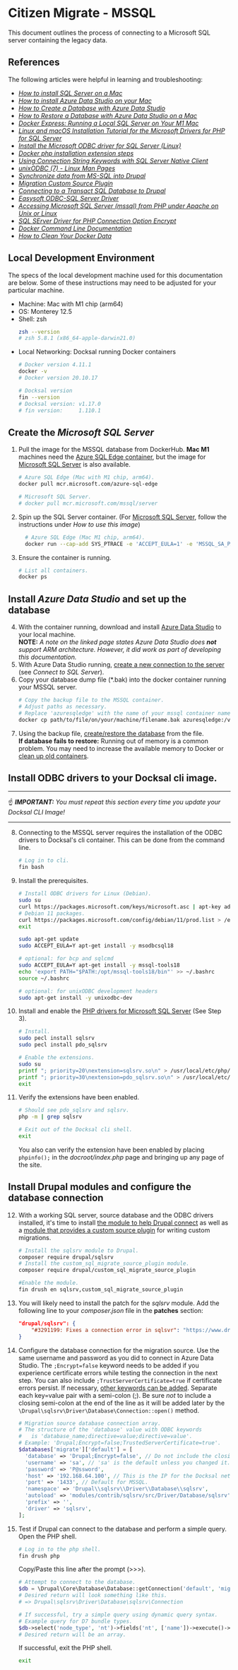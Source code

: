 [comment]: <> (Author: David Kirkwood)

# Citizen Migrate - MSSQL
This document outlines the process of connecting to a Microsoft SQL server containing the legacy data.
## References
The following articles were helpful in learning and troubleshooting:
- _[How to install SQL Server on a Mac](https://database.guide/how-to-install-sql-server-on-a-mac/)_
- _[How to install Azure Data Studio on your Mac](https://database.guide/how-to-install-azure-data-studio-on-a-mac/)_
- _[How to Create a Database with Azure Data Studio](https://database.guide/how-to-install-azure-data-studio-on-a-mac/)_
- _[How to Restore a Database with Azure Data Studio on a Mac](https://database.guide/how-to-restore-a-sql-server-database-on-a-mac-using-azure-data-studio/)_
- _[Docker Express: Running a Local SQL Server on Your M1 Mac](https://medium.com/geekculture/docker-express-running-a-local-sql-server-on-your-m1-mac-8bbc22c49dc9)_
- _[Linux and macOS Installation Tutorial for the Microsoft Drivers for PHP for SQL Server](https://docs.microsoft.com/en-us/sql/connect/php/installation-tutorial-linux-mac?view=sql-server-ver16)_
- _[Install the Microsoft ODBC driver for SQL Server (Linux)](https://docs.microsoft.com/en-us/sql/connect/odbc/linux-mac/installing-the-microsoft-odbc-driver-for-sql-server?view=sql-server-ver15)_
- _[Docker php installation extension steps](https://programmer.group/docker-php-installation-extension-steps.html)_
- _[Using Connection String Keywords with SQL Server Native Client](https://docs.microsoft.com/en-us/sql/relational-databases/native-client/applications/using-connection-string-keywords-with-sql-server-native-client?view=sql-server-ver16)_
- _[unixODBC (7) - Linux Man Pages](https://www.systutorials.com/docs/linux/man/7-unixODBC/)_
- _[Synchronize data from MS-SQL into Drupal](https://www.lakedrops.com/en/blog/synchronize-data-ms-sql-drupal)_
- _[Migration Custom Source Plugin](https://redfinsolutions.com/blog/migration-custom-source-plugin)_
- _[Connecting to a Transact SQL Database to Drupal](https://redfinsolutions.com/blog/connecting-transact-sql-database-drupal)_
- _[Easysoft ODBC-SQL Server Driver](https://www.easysoft.com/support/kb/kb01071.html)_
- _[Accessing Microsoft SQL Server (mssql) from PHP under Apache on Unix or Linux](https://www.easysoft.com/developer/languages/php/sql_server_unix_tutorial.html#pdo)_
- _[SQL SErver Driver for PHP Connection Option Encrypt](https://blogs.iis.net/bswan/sql-server-driver-for-php-connection-options-encrypt)_
- _[Docker Command Line Documentation](https://docs.docker.com/engine/reference/commandline/docker/)_
- _[How to Clean Your Docker Data](https://dockerwebdev.com/tutorials/clean-up-docker/)_

## Local Development Environment

The specs of the local development machine used for this documentation are below. Some of these instructions may need to
be adjusted for your particular machine.
- Machine: Mac with M1 chip (arm64)
- OS: Monterey 12.5
- Shell: zsh
  ```zsh
  zsh --version
  # zsh 5.8.1 (x86_64-apple-darwin21.0)
  ```
- Local Networking: Docksal running Docker containers
  ```zsh
  # Docker version 4.11.1
  docker -v
  # Docker version 20.10.17

  # Docksal version
  fin --version
  # Docksal version: v1.17.0
  # fin version:     1.110.1
  ```

## Create the _Microsoft SQL Server_

1. Pull the image for the MSSQL database from DockerHub. **Mac M1** machines need the
   [Azure SQL Edge container](https://hub.docker.com/_/microsoft-azure-sql-edge), but the image
   for [Microsoft SQL Server](https://hub.docker.com/_/microsoft-mssql-server) is also available.
    ```zsh
    # Azure SQL Edge (Mac with M1 chip, arm64).
    docker pull mcr.microsoft.com/azure-sql-edge

    # Microsoft SQL Server.
    # docker pull mcr.microsoft.com/mssql/server
    ```
4. Spin up the SQL Server container. (For [Microsoft SQL Server](https://hub.docker.com/_/microsoft-mssql-server), follow the instructions under _How to use this image_)
    ```zsh
      # Azure SQL Edge (Mac M1 chip, arm64).
      docker run --cap-add SYS_PTRACE -e 'ACCEPT_EULA=1' -e 'MSSQL_SA_PASSWORD=P@ssword' -p 1433:1433 --name azuresqledge -d mcr.microsoft.com/azure-sql-edge
    ```
5. Ensure the container is running.
   ```zsh
   # List all containers.
   docker ps
   ```

## Install _Azure Data Studio_ and set up the database

4. With the container running, download and install [Azure Data Studio](https://docs.microsoft.com/en-us/sql/azure-data-studio/download-azure-data-studio?view=sql-server-ver16) to your local machine.
   <br>**NOTE:** _A note on the linked page states Azure Data Studio does **not** support ARM architecture. However, it did work as part of developing this documentation._
5. With Azure Data Studio running, [create a new connection to the server](https://database.guide/how-to-install-azure-data-studio-on-a-mac/) (see _Connect to SQL Server_).
6. Copy your database dump file (*.bak) into the docker container running your MSSQL server.
    ```zsh
    # Copy the backup file to the MSSQL container.
    # Adjust paths as necessary.
    # Replace 'azuresqledge' with the name of your mssql container name.
    docker cp path/to/file/on/your/machine/filename.bak azuresqledge:/var/backups/filename.bak
    ```
7. Using the backup file, [create/restore the database](https://database.guide/how-to-restore-a-sql-server-database-on-a-mac-using-azure-data-studio/) from the file. <br>
   **If database fails to restore:** Running out of memory is a common problem. You may need to increase the available memory to Docker or [clean up old containers](https://dockerwebdev.com/tutorials/clean-up-docker/).

## Install ODBC drivers to your Docksal cli image.
___
&#9757;
_**IMPORTANT:** You must repeat this section every time you update your Docksal CLI Image!_
___
8. Connecting to the MSSQL server requires the installation of the ODBC drivers to Docksal's cli container. This can be done from the command line.
    ```zsh
    # Log in to cli.
    fin bash
    ```
9. Install the prerequisites.
    ```zsh
    # Install ODBC drivers for Linux (Debian).
    sudo su
    curl https://packages.microsoft.com/keys/microsoft.asc | apt-key add -
    # Debian 11 packages.
    curl https://packages.microsoft.com/config/debian/11/prod.list > /etc/apt/sources.list.d/mssql-release.list
    exit

    sudo apt-get update
    sudo ACCEPT_EULA=Y apt-get install -y msodbcsql18

   # optional: for bcp and sqlcmd
    sudo ACCEPT_EULA=Y apt-get install -y mssql-tools18
    echo 'export PATH="$PATH:/opt/mssql-tools18/bin"' >> ~/.bashrc
    source ~/.bashrc

   # optional: for unixODBC development headers
    sudo apt-get install -y unixodbc-dev
    ```
10. Install and enable the [PHP drivers for Microsoft SQL Server](https://docs.microsoft.com/en-us/sql/connect/php/installation-tutorial-linux-mac?view=sql-server-ver16) (See Step 3).
    ```zsh
    # Install.
    sudo pecl install sqlsrv
    sudo pecl install pdo_sqlsrv

    # Enable the extensions.
    sudo su
    printf "; priority=20\nextension=sqlsrv.so\n" > /usr/local/etc/php/conf.d/docker-php-ext-sqlsrv.ini
    printf "; priority=30\nextension=pdo_sqlsrv.so\n" > /usr/local/etc/php/conf.d/docker-php-ext-pdo_sqlsrv.ini
    exit
    ```
11. Verify the extensions have been enabled.
    ```zsh
    # Should see pdo_sqlsrv and sqlsrv.
    php -m | grep sqlsrv

    # Exit out of the Docksal cli shell.
    exit
    ```
    You also can verify the extension have been enabled by placing `phpinfo();` in the _docroot/index.php_ page and bringing up any page of the site.<br>

## Install Drupal modules and configure the database connection

12. With a working SQL server, source database and the ODBC drivers installed, it's time to install [the module to help Drupal connect](https://www.drupal.org/project/sqlsrv)
    as well as a [module that provides a custom source plugin](https://www.drupal.org/project/custom_sql_migrate_source_plugin) for writing custom migrations.
    ```zsh
    # Install the sqlsrv module to Drupal.
    composer require drupal/sqlsrv
    # Install the custom_sql_migrate_source_plugin module.
    composer require drupal/custom_sql_migrate_source_plugin

    #Enable the module.
    fin drush en sqlsrv,custom_sql_migrate_source_plugin
    ```
13. You will likely need to install the patch for the _sqlsrv_ module. Add the following line to your _composer.json_ file in the **patches** section:
    ```json
    "drupal/sqlsrv": {
        "#3291199: Fixes a connection error in sqlsvr": "https://www.drupal.org/files/issues/2022-06-18/sqlsrv-undefined-key-return-3291199-4.patch"
    }
    ```
14. Configure the database connection for the migration source. Use the same username and password as you did to connect in Azure Data Studio.
    The `;Encrypt=false` keyword needs to be added if you experience certificate errors while testing the connection in the next step.
    You can also include `;TrustServerCertificate=true` if certificate errors persist. If necessary, [other keywords can be added](https://docs.microsoft.com/en-us/sql/relational-databases/native-client/applications/using-connection-string-keywords-with-sql-server-native-client?view=sql-server-ver16).
    Separate each key=value pair with a semi-colon (;). Be sure _not_ to include a closing semi-colon at the end of the line as it will be added
    later by the `\Drupal\sqlsrv\Driver\Database\Connection::open()` method.
    ```php
    # Migration source database connection array.
    # The structure of the 'database' value with ODBC keywords
    #   is 'database_name;directive=value;directive=value'.
    # Example: 'Drupal;Encrypt=false;TrustedServerCertificate=true'.
    $databases['migrate']['default'] = [
      'database' => 'Drupal;Encrypt=false', // Do not include the closing ';'.
      'username' => 'sa', // 'sa' is the default unless you changed it.
      'password' => 'P@ssword',
      'host' => '192.168.64.100', // This is the IP for the Docksal network.
      'port' => '1433', // Default for MSSQL.
      'namespace' => 'Drupal\\sqlsrv\\Driver\\Database\\sqlsrv',
      'autoload' => 'modules/contrib/sqlsrv/src/Driver/Database/sqlsrv', // Adjust path as necessary.
      'prefix' => '',
      'driver' => 'sqlsrv',
    ];
    ```
15. Test if Drupal can connect to the database and perform a simple query.<br>
    Open the PHP shell.
    ```zsh
    # Log in to the php shell.
    fin drush php
    ```
    Copy/Paste this line after the prompt (>>>).
    ```php
    # Attempt to connect to the database.
    $db = \Drupal\Core\Database\Database::getConnection('default', 'migrate');
    # Desired return will look something like this.
    # => Drupal\sqlsrv\Driver\Database\sqlsrv\Connection

    # If successful, try a simple query using dynamic query syntax.
    # Example query for D7 bundle types.
    $db->select('node_type', 'nt')->fields('nt', ['name'])->execute()->fetchCol();
    # Desired return will be an array.
    ```
    If successful, exit the PHP shell.
    ```zsh
    exit
    ```
